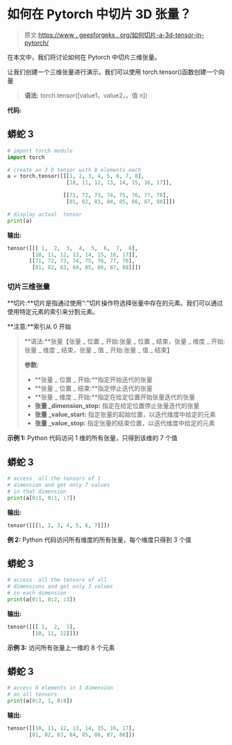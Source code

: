 # 如何在 Pytorch 中切片 3D 张量？

> 原文:[https://www . geesforgeks . org/如何切片-a-3d-tensor-in-pytorch/](https://www.geeksforgeeks.org/how-to-slice-a-3d-tensor-in-pytorch/)

在本文中，我们将讨论如何在 Pytorch 中切片三维张量。

让我们创建一个三维张量进行演示。我们可以使用 torch.tensor()函数创建一个向量

> **语法:** torch.tensor([value1，value2，。值 n])

**代码:**

## 蟒蛇 3

```py
# import torch module
import torch

# create an 3 D tensor with 8 elements each
a = torch.tensor([[[1, 2, 3, 4, 5, 6, 7, 8],
                   [10, 11, 12, 13, 14, 15, 16, 17]],

                  [[71, 72, 73, 74, 75, 76, 77, 78],
                   [81, 82, 83, 84, 85, 86, 87, 88]]])

# display actual  tensor
print(a)
```

**输出:**

```py
tensor([[[ 1,  2,  3,  4,  5,  6,  7,  8],
        [10, 11, 12, 13, 14, 15, 16, 17]],
       [[71, 72, 73, 74, 75, 76, 77, 78],
        [81, 82, 83, 84, 85, 86, 87, 88]]])
```

### 切片三维张量

**切片:**切片是指通过使用“:”切片操作符选择张量中存在的元素。我们可以通过使用特定元素的索引来分割元素。

**注意:**索引从 0 开始

> **语法:**张量【张量 _ 位置 _ 开始:张量 _ 位置 _ 结束，张量 _ 维度 _ 开始:张量 _ 维度 _ 结束，张量 _ 值 _ 开始:张量 _ 值 _ 结束】
> 
> **参数:**
> 
> *   **张量 _ 位置 _ 开始:**指定开始迭代的张量
> *   **张量 _ 位置 _ 结束:**指定停止迭代的张量
> *   **张量 _ 维度 _ 开始:**指定在给定位置开始张量迭代的张量
> *   **张量 _dimension_stop:** 指定在给定位置停止张量迭代的张量
> *   **张量 _value_start:** 指定张量的起始位置，以迭代维度中给定的元素
> *   **张量 _value_stop:** 指定张量的结束位置，以迭代维度中给定的元素

**示例 1:** Python 代码访问 1 维的所有张量，只得到该维的 7 个值

## 蟒蛇 3

```py
# access  all the tensors of 1 
# dimension and get only 7 values 
# in that dimension
print(a[0:1, 0:1, :7])
```

**输出:**

```py
tensor([[[1, 2, 3, 4, 5, 6, 7]]])
```

**例 2:** Python 代码访问所有维度的所有张量，每个维度只得到 3 个值

## 蟒蛇 3

```py
# access  all the tensors of all
# dimensions and get only 3 values 
# in each dimension
print(a[0:1, 0:2, :3])
```

**输出:**

```py
tensor([[[ 1,  2,  3],
        [10, 11, 12]]])
```

**示例 3:** 访问所有张量上一维的 8 个元素

## 蟒蛇 3

```py
# access 8 elements in 1 dimension
# on all tensors
print(a[0:2, 1, 0:8])
```

**输出:**

```py
tensor([[10, 11, 12, 13, 14, 15, 16, 17],
       [81, 82, 83, 84, 85, 86, 87, 88]])
```